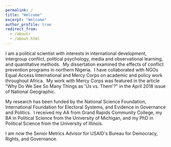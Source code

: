 ```yaml
---
permalink: /
title: "Welcome"
excerpt: "Welcome"
author_profile: true
redirect_from: 
  - /about/
  - /about.html
---
```


I am a political scientist with interests in international development, intergroup conflict, political psychology, media and observational learning, and quantitative methods.  My dissertation examined the effects of conflict prevention programs in northern Nigeria.  I have collaborated with NGOs Equal Access International and Mercy Corps on academic and policy work throughout Africa.  My work with Mercy Corps was featured in the article "Why Do We See So Many Things as 'Us vs. Them'?" in the April 2018 issue of National Geographic.

My research has been funded by the National Science Foundation, International Foundation for Electoral Systems, and Evidence in Governance and Politics.  I received my AA from Grand Rapids Community College, my BA in Political Science from the University of Michigan, and my PhD in Political Science from the University of Illinois.

I am now the Senior Metrics Advisor for USAID's Bureau for Democracy, Rights, and Governance.
